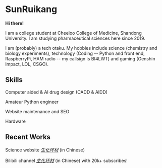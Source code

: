 # SunRuikang

**Hi there!**

I am a college student at Cheeloo College of Medicine, Shandong University. I am studying pharmaceutical sciences here since 2019.

I am (probably) a tech otaku. My hobbies include science (chemistry and biology experiments), technology (Coding -- Python and front end, RaspberryPi, HAM radio -- my callsign is BI4LWT) and gaming (Genshin Impact, LOL, CSGO).

## Skills

Computer aided & AI drug design (CADD & AIDD)

Amateur Python engineer

Website maintenance and SEO

Hardware

## Recent Works

Science website *[生化环材](https://shhc.tech)* (in Chinese)

Bilibili channel *[生化环材](https://space.bilibili.com/32934057)* (in Chinese) with 20k+ subscribes!

<!--
**RuikangSun/RuikangSun** is a ✨ _special_ ✨ repository because its `README.md` (this file) appears on your GitHub profile.

Here are some ideas to get you started:

- 🔭 I’m currently working on ...
- 🌱 I’m currently learning ...
- 👯 I’m looking to collaborate on ...
- 🤔 I’m looking for help with ...
- 💬 Ask me about ...
- 📫 How to reach me: ...
- 😄 Pronouns: ...
- ⚡ Fun fact: ...
-->
